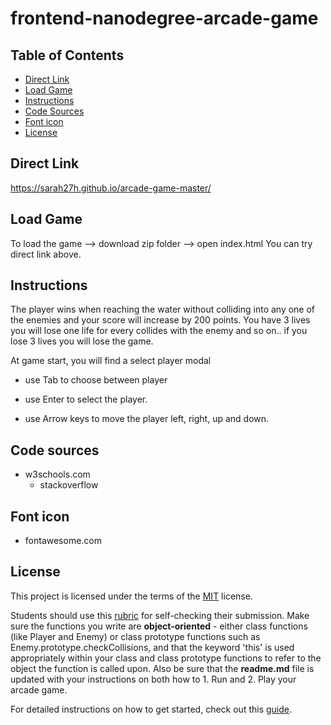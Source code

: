 frontend-nanodegree-arcade-game
===============================

## Table of Contents

* [Direct Link](#directlink)
* [Load Game](#loadgame)
* [Instructions](#instructions)
* [Code Sources](#CodeSources)
* [Font icon](#FontIcon)
* [License](#License)

## Direct Link
https://sarah27h.github.io/arcade-game-master/

## Load Game

To load the game --> download zip folder --> open index.html
You can try direct link above.

## Instructions

The player wins when reaching the water without colliding into any one of the enemies and your score will increase by 200 points. You have 3 lives you will lose one life for every collides with the enemy and so on.. if you lose 3 lives you will lose the game.

At game start, you will find a select player modal

- use Tab to choose between player

- use Enter to select the player.

- use Arrow keys to move the player left, right, up and down.

## Code sources

  - w3schools.com
	- stackoverflow

## Font icon

  - fontawesome.com

## License

This project is licensed under the terms of the <a href="https://choosealicense.com/licenses/mit/" rel="nofollow">MIT</a> license.

Students should use this [rubric](https://review.udacity.com/#!/projects/2696458597/rubric) for self-checking their submission. Make sure the functions you write are **object-oriented** - either class functions (like Player and Enemy) or class prototype functions such as Enemy.prototype.checkCollisions, and that the keyword 'this' is used appropriately within your class and class prototype functions to refer to the object the function is called upon. Also be sure that the **readme.md** file is updated with your instructions on both how to 1. Run and 2. Play your arcade game.

For detailed instructions on how to get started, check out this [guide](https://docs.google.com/document/d/1v01aScPjSWCCWQLIpFqvg3-vXLH2e8_SZQKC8jNO0Dc/pub?embedded=true).
